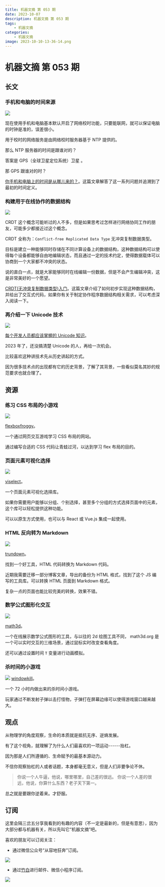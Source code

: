 ```yaml
---
title: 机器文摘 第 053 期
date: 2023-10-07
description: 机器文摘 第 053 期
tags: 
    - 机器文摘
categories:
    - 机器文摘
image: 2023-10-10-13-36-14.png
---
```

# 机器文摘 第 053 期

## 长文
### 手机和电脑的时间来源
![](2023-10-10-13-35-56.png)

现在使用手机和电脑基本默认开启了网络校时功能，只要能联网，就可以保证电脑的时钟是准的，误差很小。

用于校时的网络服务是由网络校时服务器基于 NTP 提供的。

那么 NTP 服务器的时间是跟谁对的？

答案是 GPS（全球卫星定位系统）卫星 。

那 GPS 跟谁对的时？ 

[你手机和电脑上的时间是从哪儿来的？](https://dotat.at/@/2023-05-26-whence-time.html)。这篇文章解答了这一系列问题并追溯到了最初的时间定义。

### 构建用于在线协作的数据结构
![](2023-10-10-13-36-14.png)

CRDT 这个概念可能听过的人不多，但是如果思考过怎样进行网络协同工作的朋友，可能多少都接近过这个概念。

CRDT 全称为：`Conflict-free Replicated Data Type` 无冲突复制数据类型。

目标是建立一种能够同时存储在不同计算设备上的数据结构，这种数据结构可以使得每个设备都能够自由地编辑状态，而且通过一定的技术约定，使得数据载体可以协商到一个大家都不冲突的状态。

说的直白一点，就是大家能够同时在线编辑一份数据，但是不会产生编辑冲突，这是非常美好的一个愿望。

[CRDT(无冲突复制数据类型)入门](https://jakelazaroff.com/words/an-interactive-intro-to-crdts/)。这篇文章介绍了如何初步实现这种数据结构，并给出了交互式代码，如果你有关于制定协作程序数据结构相关需求，可以考虑深入阅读一下。

### 再介绍一下 Unicode 技术
![](2023-10-10-13-37-35.png)

[每个开发人员都应该掌握的 Unicode 知识](https://tonsky.me/blog/unicode/)。

2023 年了，还没搞清楚 Unicode 的人，再给一次机会。

比较喜欢这种讲技术先从历史讲起的方式。

因为很多技术点的出现都有它的历史背景，了解了其背景，一些看似莫名其妙的规范要求也就合理了。

## 资源
### 练习 CSS 布局的小游戏
![](2023-10-10-13-37-57.png)

[flexboxfroggy](https://flexboxfroggy.com/)。

一个通过网页交互游戏学习 CSS 布局的网站。

通过编写合适的 CSS 代码让青蛙过河，以达到学习 flex 布局的目的。 ​​​

### 页面元素可视化选择
![](2023-10-10-13-38-15.png)

[viselect](https://simonwep.github.io/selection/)。

一个页面元素可视化选择库。

如果你需要用户能够以分组、个别选择，甚至多个分组的方式选择页面中的元素，这个库可以轻松提供这种功能。

可以以原生方式使用，也可以与 React 或 Vue.js 集成一起使用。

### HTML 反向转为 Markdown
![](2023-10-10-13-38-29.png)

[trundown](github.com/mixmark-io/turndown)。

找到一个好工具，HTML 代码转换为 Markdown 代码。

近期我需要迁移一部分博客文章，导出的备份为 HTML 格式，找到了这个 JS 编写的工具库。可以转换 HTML 页面到 Markdown 格式。

复杂一点的页面也能比较完美的转换，效果不错。 ​​​

### 数学公式图形化交互
![](2023-10-10-13-38-47.png)

[math3d](https://www.math3d.org/derivatives)。

一个在线展示数学公式图形的工具，与以往的 2d 绘图工具不同，
math3d.org 是一个可以实时交互的三维场景，通过鼠标实时改变查看角度。

还可以通过设置时间 `T` 变量进行动画模拟。 ​​​

### 杀时间的小游戏
![](2023-10-10-13-39-20.png)
[windowkill](https://torcado.itch.io/windowkill)。

一个 72 小时内做出来的杀时间小游戏。

玩家通过不断发射子弹以击打怪物，子弹打在屏幕边缘可以使得游戏窗口越来越大。 ​​​

## 观点
从物理学的角度观察，生命的本质就是抵抗无序、逆熵发展。

有了这个视角，就理解了为什么人们最喜欢的一项运动------抬杠。

因为那是人们所遵循的、生命赋予的最基本源动力。

不信你观察抬杠的人或者话题，本身都毫无意义，但是人们非要争论不休。

>你说一个人牛逼，他说，哪里哪里，自己差的很远。
>你说一个人差的很远，他说，你算什么东西？老子天下第一。

总之就是要跟你逆着来。才舒服。

## 订阅
这里会隔三岔五分享我看到的有趣的内容（不一定是最新的，但是有意思），因为大部分都与机器有关，所以先叫它“机器文摘”吧。

喜欢的朋友可以订阅关注：

- 通过微信公众号“从容地狂奔”订阅。

![](../weixin.jpg)

- 通过[竹白](https://zhubai.love/)进行邮件、微信小程序订阅。

![](../zhubai.jpg)
